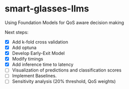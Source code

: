 # smart-glasses-llms
Using Foundation Models for QoS aware decision making

Next steps:
- [x] Add k-fold cross validation 
- [x] Add optuna 
- [x] Develop Early-Exit Model 
- [x] Modify timings
- [x] Add inference time to latency
- [ ] Visualization of predictions and classification scores
- [ ] Implement Baselines.
- [ ] Sensitivity analysis (20% threshold, QoS weights)
